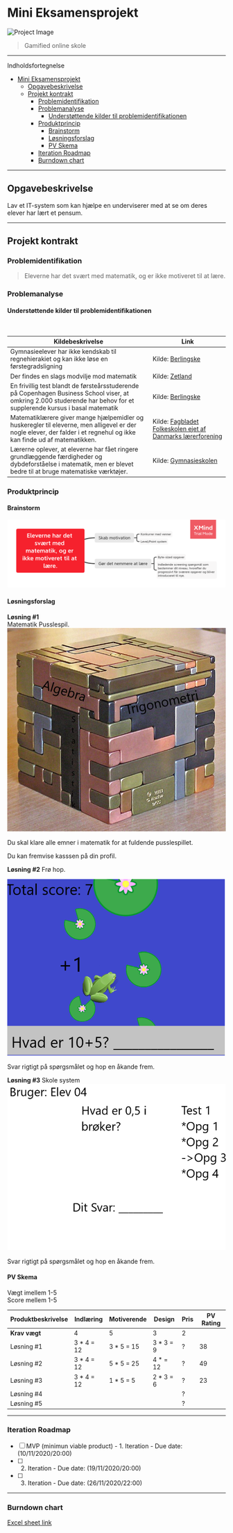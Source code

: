 # Mini Eksamensprojekt

![Project Image](https://blockchainacademy.dk/wp-content/uploads/2020/02/BAN_blockchain_academy_network_illustration_blue-1024x837.png)

>Gamified online skole
___

Indholdsfortegnelse
- [Mini Eksamensprojekt](#mini-eksamensprojekt)
  - [Opgavebeskrivelse](#opgavebeskrivelse)
  - [Projekt kontrakt](#projekt-kontrakt)
    - [Problemidentifikation](#problemidentifikation)
    - [Problemanalyse](#problemanalyse)
      - [Understøttende kilder til problemidentifikationen](#understøttende-kilder-til-problemidentifikationen)
    - [Produktprincip](#produktprincip)
      - [Brainstorm](#brainstorm)
      - [Løsningsforslag](#løsningsforslag)
      - [PV Skema](#pv-skema)
    - [Iteration Roadmap](#iteration-roadmap)
    - [Burndown chart](#burndown-chart)

___

## Opgavebeskrivelse
 Lav et IT-system som kan  hjælpe en underviserer med at se om deres elever har lært et pensum.
___

## Projekt kontrakt

### Problemidentifikation
>Eleverne har det svært med matematik, og er ikke motiveret til at lære.
### Problemanalyse

#### Understøttende kilder til problemidentifikationen

<br>


| Kildebeskrivelse | Link |
|------------------|------|
|Gymnasieelever har ikke kendskab til regnehierakiet og kan ikke løse en førstegradsligning | Kilde: [Berlingske](https://www.berlingske.dk/samfund/hvad-er-75x4-det-mener-gymnasielaerere-ikke-at-deres-elever-ved)
| Der findes en slags modvilje mod matematik | Kilde: [Zetland](https://www.zetland.dk/historie/sO9kQ396-aO9kVR61-d9fdd) 
| En frivillig test blandt de førsteårsstuderende på Copenhagen Business School viser, at omkring 2.000 studerende har behov for et supplerende kursus i basal matematik | Kilde: [Berlingske](https://www.berlingske.dk/samfund/2.000-nye-cbs-studerende-har-brug-for-ekstra-kurser-i-basal-matematik-de) 
| Matematiklærere giver mange hjælpemidler og huskeregler til eleverne, men alligevel er der nogle elever, der falder i et regnehul og ikke kan finde ud af matematikken. | Kilde: [Fagbladet Folkeskolen ejet af Danmarks lærerforening](https://www.folkeskolen.dk/29428/naar-eleven-falder-i-et-regnehul) 
| Lærerne oplever, at eleverne har fået ringere grundlæggende færdigheder og dybdeforståelse i matematik, men er blevet bedre til at bruge matematiske værktøjer. | Kilde: [Gymnasieskolen](https://gymnasieskolen.dk/ekspertudvalg-om-faglighed-matematik-er-blevet-mere-komplekst) 

### Produktprincip
#### Brainstorm
![Brainstorm](/images/mindmap.png)

#### Løsningsforslag

**Løsning #1**
<br>
Matematik Pusslespil.
<br>
![Billede](/images/pusslespil.png)

Du skal klare alle emner i matematik for at fuldende pusslespillet.

Du kan fremvise kasssen på din profil.

**Løsning #2**
Frø hop.

![Billede](/images/FroeSpil.png)

Svar rigtigt på spørgsmålet og hop en åkande frem.

**Løsning #3**
Skole system
![Billede](/images/SkoleSystem.png)

Svar rigtigt på spørgsmålet og hop en åkande frem.

#### PV Skema
Vægt imellem 1-5
<br>
Score mellem 1-5

| Produktbeskrivelse | Indlæring   | Motiverende | Design  | Pris | PV Rating |
|--------------------|-------------|-------------|---------|------|-----------|
| **Krav vægt**      |     4       |      5      |   3     |   2  |           |
| Løsning #1         | 3 * 4 = 12  | 3 * 5 = 15  |3 * 3 = 9|   ?  |    38     |
| Løsning #2         | 3 * 4 = 12  | 5 * 5 = 25  |4 *  = 12|   ?  |    49     |
| Løsning #3         | 3 * 4 = 12  | 1 * 5 = 5   |2 * 3 = 6|   ?  |    23     |
| Løsning #4         |             |             |         |   ?  |           |
| Løsning #5         |             |             |         |   ?  |           |
___

### Iteration Roadmap
- [ ] MVP (minimun viable product) - 1. Iteration - Due date: (10/11/2020/20:00)
- [ ] 2. Iteration - Due date: (19/11/2020/20:00)
- [ ] 3. Iteration - Due date: (26/11/2020/22:00)

___

### Burndown chart
[Excel sheet link](https://drive.google.com/file/d/1BA4COUAmAu_eMSIAFlnVrCejI9rT1cL9/view?usp=sharing)


